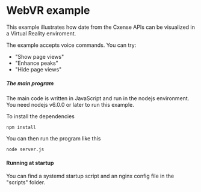 
# WebVR example
 
This example illustrates how date from the Cxense APIs can be visualized in a Virtual Reality enviroment.

The example accepts voice commands. You can try:
 - "Show page views"
 - "Enhance peaks"
 - "Hide page views"


##### The main program 

The main code is written in JavaScript and run in the nodejs environment.
You need nodejs v6.0.0 or later to run this example.

To install the dependencies
~~~~
npm install
~~~~

You can then run the program like this
~~~~
node server.js
~~~~


#### Running at startup

You can find a systemd startup script and an nginx config file in the "scripts" folder.
